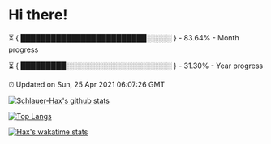 # Hi there!

⏳ { █████████████████████████░░░░░ } - 83.64% - Month progress

⏳ { █████████░░░░░░░░░░░░░░░░░░░░░ } - 31.30% - Year progress

⏰ Updated on Sun, 25 Apr 2021 06:07:26 GMT


[![Schlauer-Hax's github stats](https://github-readme-stats.vercel.app/api?username=Schlauer-Hax&show_icons=true&theme=dark&count_private=true)](https://github.com/Schlauer-Hax)


[![Top Langs](https://github-readme-stats.vercel.app/api/top-langs/?username=Schlauer-Hax&layout=compact&theme=dark)](https://github.com/Schlauer-Hax?tab=repositories)


[![Hax's wakatime stats](https://github-readme-stats.vercel.app/api/wakatime?username=Hax&theme=dark)](https://wakatime.com/@Hax)

